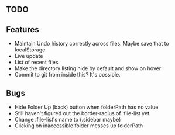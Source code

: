 TODO
----

## Features

* Maintain Undo history correctly across files. Maybe save that to localStorage
* Live update
* List of recent files
* Make the directory listing hide by default and show on hover
* Commit to git from inside this? It's possible.


## Bugs

* Hide Folder Up (back) button when folderPath has no value
* Still haven't figured out the border-radius of .file-list yet
* Change .file-list's name to (.sidebar maybe)
* Clicking on inaccessible folder messes up folderPath

